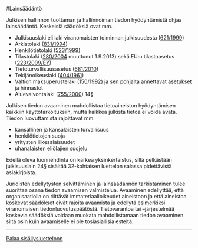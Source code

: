 #Lainsäädäntö

Julkisen hallinnon tuottaman ja hallinnoiman tiedon hyödyntämistä ohjaa lainsäädäntö. Keskeisiä säädöksiä ovat mm.
-	Julkisuuslaki eli laki viranomaisten toiminnan julkisuudesta ([621/1999](http://www.finlex.fi/fi/laki/ajantasa/1999/19990621)) 
-	Arkistolaki ([831/1994](http://www.finlex.fi/fi/laki/ajantasa/1994/19940831))
-	Henkilötietolaki ([523/1999](http://www.finlex.fi/fi/laki/ajantasa/1999/19990523))
-	Tilastolaki ([280/2004](http://www.finlex.fi/fi/laki/ajantasa/2004/20040280) muuttunut 1.9.2013) sekä EU:n tilastoasetus ([223/2009/EY](http://eur-lex.europa.eu/LexUriServ/LexUriServ.do?uri=OJ:L:2009:087:0164:0173:fi:PDF))
-	Tietoturvallisuusasetus ([681/2010](http://www.finlex.fi/fi/laki/alkup/2010/20100681))
-	Tekijänoikeuslaki ([404/1961](http://www.finlex.fi/fi/laki/ajantasa/1961/19610404)) 
-	Valtion maksuperustelaki ([150/1992](http://www.finlex.fi/fi/laki/ajantasa/1992/19920150)) ja sen pohjalta annettavat asetukset ja hinnastot
-	Aluevalvontalaki ([755/2000](http://www.finlex.fi/fi/laki/ajantasa/2000/20000755)) 14§

Julkisen tiedon avaaminen mahdollistaa tietoaineiston hyödyntämisen kaikkiin käyttötarkoituksiin, mutta kaikkea julkista tietoa ei voida avata. Tiedon luovuttamista rajoittavat mm.
-	kansallinen ja kansalaisten turvallisuus
-	henkilötietojen suoja
-	yritysten liikesalaisuudet
-	uhanalaisten eliölajien suojelu

Edellä oleva luonnehdinta on karkea yksinkertaistus, sillä pelkästään julkisuuslain 24§ sisältää 32-kohtaisen luettelon salassa pidettävistä asiakirjoista.

Juridisten edellytysten selvittäminen ja lainsäädännön tarkistaminen tulee suorittaa osana tiedon avaamisen valmistelua. Avaaminen edellyttää, että organisaatiolla on riittävät immateriaalioikeudet aineistoon ja että aineistoa koskevat säädökset eivät rajoita avaamista ja edellytä esimerkiksi viranomaisen tiedonluovutuspäätöstä. Tietovarantoa tai –järjestelmää koskevia säädöksiä voidaan muokata mahdollistamaan tiedon avaaminen siltä osin kuin avaamiselle ei ole tosiasiallisia esteitä.


-----
[Palaa sisällysluetteloon](Sisällysluettelo.md)

